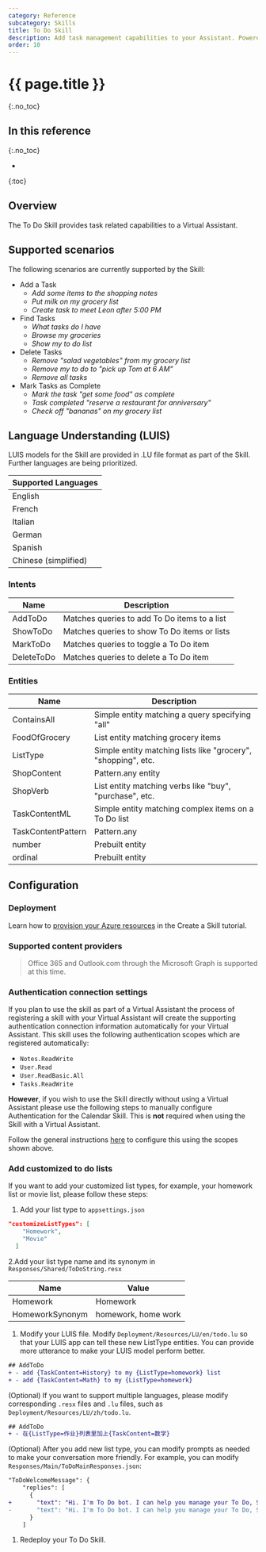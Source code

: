 ```yaml
---
category: Reference
subcategory: Skills
title: To Do Skill
description: Add task management capabilities to your Assistant. Powered by Microsoft Graph.
order: 10
---
```


# {{ page.title }}
{:.no_toc}

## In this reference
{:.no_toc}

* 
{:toc}

## Overview
The To Do Skill provides task related capabilities to a Virtual Assistant.

## Supported scenarios

The following scenarios are currently supported by the Skill:

- Add a Task
  - *Add some items to the shopping notes*
  - *Put milk on my grocery list*
  - *Create task to meet Leon after 5:00 PM*
- Find Tasks
  - *What tasks do I have*
  - *Browse my groceries*
  - *Show my to do list*
- Delete Tasks
  - *Remove "salad vegetables" from my grocery list*
  - *Remove my to do to "pick up Tom at 6 AM"*
  - *Remove all tasks*
- Mark Tasks as Complete
  - *Mark the task "get some food" as complete*
  - *Task completed "reserve a restaurant for anniversary"*
  - *Check off "bananas" on my grocery list*

## Language Understanding (LUIS)

LUIS models for the Skill are provided in .LU file format as part of the Skill. Further languages are being prioritized.

|Supported Languages |
|-|
|English|
|French|
|Italian|
|German|
|Spanish|
|Chinese (simplified)|

### Intents

|Name|Description|
|-|-|
|AddToDo| Matches queries to add To Do items to a list |
|ShowToDo| Matches queries to show To Do items or lists |
|MarkToDo| Matches queries to toggle a To Do item |
|DeleteToDo| Matches queries to delete a To Do item |

### Entities

|Name|Description|
|-|-|
|ContainsAll| Simple entity matching a query specifying "all" |
|FoodOfGrocery| List entity matching grocery items |
|ListType| Simple entity matching lists like "grocery", "shopping", etc. |
|ShopContent| Pattern.any entity|
|ShopVerb| List entity matching verbs like "buy", "purchase", etc. |
|TaskContentML| Simple entity matching complex items on a To Do list |
|TaskContentPattern| Pattern.any |
|number| Prebuilt entity|
|ordinal| Prebuilt entity|

## Configuration
### Deployment
Learn how to [provision your Azure resources]({{site.baseurl}}/tutorials/csharp/create-skill/4_provision_your_azure_resources/) in the Create a Skill tutorial.

### Supported content providers
> Office 365 and Outlook.com through the Microsoft Graph is supported at this time.

### Authentication connection settings
If you plan to use the skill as part of a Virtual Assistant the process of registering a skill with your Virtual Assistant will create the supporting authentication connection information automatically for your Virtual Assistant. This skill uses the following authentication scopes which are registered automatically:
- `Notes.ReadWrite` 
- `User.Read`
- `User.ReadBasic.All`
- `Tasks.ReadWrite`

**However**, if you wish to use the Skill directly without using a Virtual Assistant please use the following steps to manually configure Authentication for the Calendar Skill. This is **not** required when using the Skill with a Virtual Assistant.

Follow the general instructions [here]({{site.baseurl}}/howto/skills/manualauthsteps) to configure this using the scopes shown above.

### Add customized to do lists
If you want to add your customized list types, for example, your homework list or movie list, please follow these steps:

1. Add your list type to `appsettings.json`

```json
"customizeListTypes": [
    "Homework",
    "Movie"
  ]
```

2.Add your list type name and its synonym in `Responses/Shared/ToDoString.resx`

Name | Value |
---- | ----- |
Homework | Homework |
HomeworkSynonym | homework, home work |

1. Modify your LUIS file. Modify `Deployment/Resources/LU/en/todo.lu` so that your LUIS app can tell these new ListType entities. You can provide more utterance to make your LUIS model perform better.

```diff
## AddToDo
+ - add {TaskContent=History} to my {ListType=homework} list
+ - add {TaskContent=Math} to my {ListType=homework}
```

(Optional) If you want to support multiple languages, please modify corresponding `.resx` files and `.lu` files, such as `Deployment/Resources/LU/zh/todo.lu`.

```diff
## AddToDo
+ - 在{ListType=作业}列表里加上{TaskContent=数学}
```

(Optional) After you add new list type, you can modify prompts as needed to make your conversation more friendly. For example, you can modify `Responses/Main/ToDoMainResponses.json`:

```diff
"ToDoWelcomeMessage": {
    "replies": [
      {
+       "text": "Hi. I'm To Do bot. I can help you manage your To Do, Shopping, Grocery or Homework list."
-       "text": "Hi. I'm To Do bot. I can help you manage your To Do, Shopping or Grocery list."
      }
    ]
```

1. Redeploy your To Do Skill.
